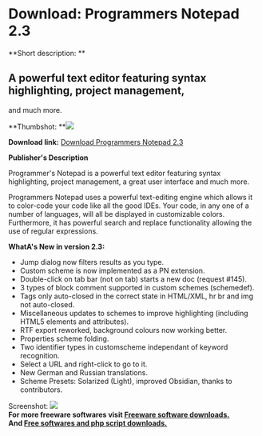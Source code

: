 # Download: Programmers Notepad 2.3

**Short description: **

## A powerful text editor featuring syntax highlighting, project management,
and much more.

  
**Thumbshot: **![](http://www.freewarefiles.com/screenshot/programmersnotepad_md.gif)   
  
**Download link:** [Download Programmers Notepad 2.3](http://freesoftwares.boysofts.com/Programmers-Notepad_program_16506.html)  
  

**Publisher's Description**  
  

Programmer's Notepad is a powerful text editor featuring syntax highlighting,
project management, a great user interface and much more.

Programmers Notepad uses a powerful text-editing engine which allows it to
color-code your code like all the good IDEs. Your code, in any one of a number
of languages, will all be displayed in customizable colors. Furthermore, it
has powerful search and replace functionality allowing the use of regular
expressions.

**WhatA's New in version 2.3:**

  * Jump dialog now filters results as you type. 
  * Custom scheme is now implemented as a PN extension. 
  * Double-click on tab bar (not on tab) starts a new doc (request #145). 
  * 3 types of block comment supported in custom schemes (schemedef). 
  * Tags only auto-closed in the correct state in HTML/XML, hr br and img not auto-closed. 
  * Miscellaneous updates to schemes to improve highlighting (including HTML5 elements and attributes). 
  * RTF export reworked, background colours now working better. 
  * Properties scheme folding. 
  * Two identifier types in customscheme independant of keyword recognition. 
  * Select a URL and right-click to go to it. 
  * New German and Russian translations. 
  * Scheme Presets: Solarized (Light), improved Obsidian, thanks to contributors. 

  
  
Screenshot:
![](http://www.freewarefiles.com/screenshot/programmersnotepad.gif)  
**For more freeware softwares visit [Freeware software downloads.](http://freesoftwares.boysofts.com/)**   
**And [Free softwares and php script downloads.](http://www.boysofts.com/)**


